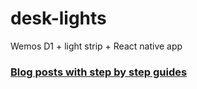 # desk-lights

Wemos D1 + light strip + React native app

### [Blog posts with step by step guides](https://bkirilov.com/blog/smart-home/device)
